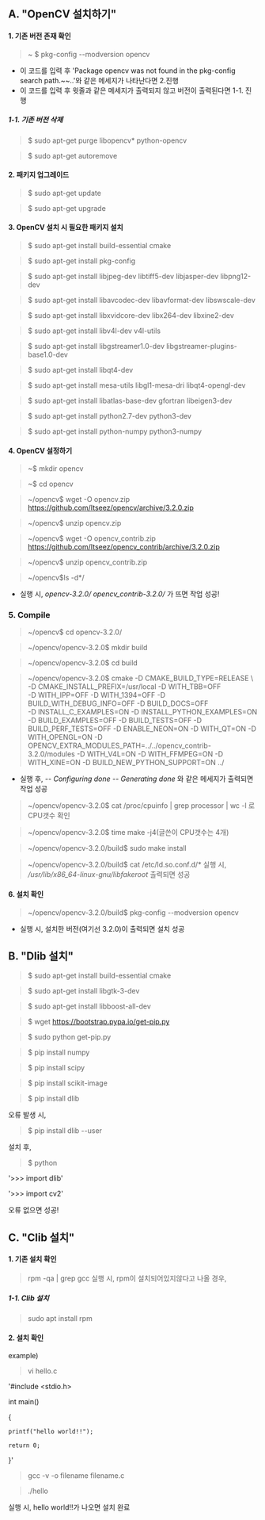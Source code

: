 ## A. "OpenCV 설치하기"


#### 1. 기존 버전 존재 확인
> ~ $ pkg-config --modversion opencv
  - 이 코드를 입력 후 'Package opencv was not found in the pkg-config search path.~~..'와 같은 메세지가 나타난다면 2.진행
  - 이 코드를 입력 후 윗줄과 같은 메세지가 출력되지 않고 버전이 출력된다면 1-1. 진행


##### 1-1. 기존 버전 삭제
> $ sudo apt-get purge libopencv* python-opencv

> $ sudo apt-get autoremove



#### 2. 패키지 업그레이드
> $ sudo apt-get update

> $ sudo apt-get upgrade



#### 3. OpenCV 설치 시 필요한 패키지 설치
> $ sudo apt-get install build-essential cmake

> $ sudo apt-get install pkg-config

> $ sudo apt-get install libjpeg-dev libtiff5-dev libjasper-dev libpng12-dev

> $ sudo apt-get install libavcodec-dev libavformat-dev libswscale-dev 

> $ sudo apt-get install libxvidcore-dev libx264-dev libxine2-dev

> $ sudo apt-get install libv4l-dev v4l-utils

> $ sudo apt-get install libgstreamer1.0-dev libgstreamer-plugins-base1.0-dev 

> $ sudo apt-get install libqt4-dev

> $ sudo apt-get install mesa-utils libgl1-mesa-dri libqt4-opengl-dev 

> $ sudo apt-get install libatlas-base-dev gfortran libeigen3-dev

> $ sudo apt-get install python2.7-dev python3-dev

> $ sudo apt-get install python-numpy python3-numpy



#### 4. OpenCV 설정하기
> ~$ mkdir opencv

> ~$ cd opencv

> ~/opencv$ wget -O opencv.zip https://github.com/Itseez/opencv/archive/3.2.0.zip

> ~/opencv$ unzip opencv.zip

> ~/opencv$ wget -O opencv_contrib.zip https://github.com/Itseez/opencv_contrib/archive/3.2.0.zip

> ~/opencv$ unzip opencv_contrib.zip

> ~/opencv$ls  -d*/ 
- 실행 시, _opencv-3.2.0/  opencv_contrib-3.2.0/_ 가 뜨면 작업 성공!



### 5. Compile
> ~/opencv$ cd opencv-3.2.0/

> ~/opencv/opencv-3.2.0$ mkdir build

> ~/opencv/opencv-3.2.0$ cd build

> ~/opencv/opencv-3.2.0$ cmake -D CMAKE_BUILD_TYPE=RELEASE \ -D CMAKE_INSTALL_PREFIX=/usr/local \-D WITH_TBB=OFF \
-D WITH_IPP=OFF \-D WITH_1394=OFF \-D BUILD_WITH_DEBUG_INFO=OFF \-D BUILD_DOCS=OFF \
-D INSTALL_C_EXAMPLES=ON \-D INSTALL_PYTHON_EXAMPLES=ON \-D BUILD_EXAMPLES=OFF \-D BUILD_TESTS=OFF \-D BUILD_PERF_TESTS=OFF \-D ENABLE_NEON=ON \-D WITH_QT=ON \-D WITH_OPENGL=ON \-D OPENCV_EXTRA_MODULES_PATH=../../opencv_contrib-3.2.0/modules \-D WITH_V4L=ON  \-D WITH_FFMPEG=ON \-D WITH_XINE=ON \-D BUILD_NEW_PYTHON_SUPPORT=ON \../

- 실행 후,
_-- Configuring done_
_-- Generating done_
와 같은 메세지가 출력되면 작업 성공 

> ~/opencv/opencv-3.2.0$ cat /proc/cpuinfo | grep processor | wc -l
로 CPU갯수 확인


> ~/opencv/opencv-3.2.0$ time make -j4(글쓴이 CPU갯수는 4개)


> ~/opencv/opencv-3.2.0/build$ sudo make install


> ~/opencv/opencv-3.2.0/build$ cat /etc/ld.so.conf.d/*
실행 시, _/usr/lib/x86_64-linux-gnu/libfakeroot_ 출력되면 성공



#### 6. 설치 확인
> ~/opencv/opencv-3.2.0/build$ pkg-config --modversion opencv
- 실행 시, 설치한 버전(여기선 3.2.0)이 출력되면 설치 성공

## B. "Dlib 설치"
> $ sudo apt-get install build-essential cmake

> $ sudo apt-get install libgtk-3-dev

> $ sudo apt-get install libboost-all-dev

> $ wget https://bootstrap.pypa.io/get-pip.py

> $ sudo python get-pip.py

> $ pip install numpy

> $ pip install scipy

> $ pip install scikit-image

> $ pip install dlib

오류 발생 시,

> $ pip install dlib --user

설치 후,

> $ python

'>>> import dlib'

'>>> import cv2'

오류 없으면 성공!





## C. "Clib 설치"

#### 1. 기존 설치 확인
> rpm -qa | grep gcc
실행 시, rpm이 설치되어있지않다고 나올 경우,

##### 1-1. Clib 설치
> sudo apt install rpm

#### 2. 설치 확인
example) 
> vi hello.c

'#include <stdio.h>

int main()

{

    printf("hello world!!");

    return 0;

}'

> gcc -v -o filename filename.c

>./hello

실행 시, hello world!!가 나오면 설치 완료

